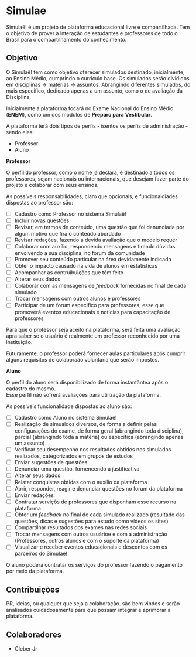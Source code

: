 # Simulae

Simulaê! é um projeto de plataforma educacional livre e compartilhada. Tem o objetivo de prover a interação de estudantes e professores de todo o Brasil para o compartilhamento do conhecimento.

## Objetivo

O Simulaê! tem como objetivo oferecer simulados destinado, inicialmente, ao Ensino Médio, cumprindo o curriculo base.
Os simulados serão divididos em disciplinas -> matérias -> assuntos. Abrangindo diferentes simulados, do mais especifico, dedicado apenas a um assunto, como o de avaliação da Disciplina.

Inicialmente a plataforma focará no Exame Nacional do Ensino Médio (**ENEM**), como um dos modulos de **Preparo para Vestibular**.

A plataforma terá dois tipos de perfis - isentos os perfis de administração - sendo eles:

- Professor
- Aluno

**Professor**

O perfil do professor, como o nome já declara, é destinado a todos os professores, sejam nacionais ou internacionais, que desejam fazer parte do projeto e colaborar com seus ensinos.

As possíveis responsabilidades, claro que opcionais, e funcionaldiades dispostas ao professor são:	

   - [ ] Cadastro como Professor no sistema Simulaê!	
  - [ ] Incluir novas questões	
  - [ ] Revisar, em termos de conteúdo, uma questão que foi denunciada por algum motivo que fira o conteúdo abordado	
  - [ ] Revisar redações, fazendo a devida avaliação que o modelo requer	
  - [ ] Colaborar com auxílio, respondendo mensagens e tirando dúvidas envolvendo a sua disciplina, no forum da comunidade	
  - [ ] Promover seu conteúdo particular na área devidamente indicada	
  - [ ] Obter o impacto causado na vida de alunos em estátisticas 	
  - [ ] Acompanhar as contruibuições que têm feito	
  - [ ] Alterar seus dados	
  - [ ] Colaborar com as mensagens de *feedback* fornecidas no final de cada simulado	
  - [ ] Trocar mensagens com outros alunos e professores	
  - [ ] Participar de um forum especifico para professores, esse que promoverá eventos educacionais e noticias para capacitação de professores	

 Para que o professor seja aceito na plataforma, será feita uma avaliação apra saber se o usuário é realmente um professor reconhecido por uma instituição.	

 Futuramente, o professor poderá fornecer aulas particulares após cumprir alguns requisitos de colaboraão voluntária que serão impostos.	

 **Aluno**	

 O perfil do aluno será disponibilizado de forma instantântea após o cadastro do mesmo. 	
Esse perfil não sofrerá avaliações para utilização da plataforma.	

 As possíveis funcionalidade dispostas ao aluno são:	

   - [ ] Cadastro como Aluno no sistema Simulaê!	
  - [ ] Realização de simualdos diversos, de forma a definir pelas configurações do exame, de forma geral (abrangindo toda disciplina), parcial (abrangindo toda a matéria) ou específica (abrangindo apenas um assunto)	
  - [ ] Verificar seu desempenho nos resultados obtidos nos simulados realizados, categorizados em grupos de estudos	
  - [ ] Enviar sugestões de questões	
  - [ ] Denunciar uma questão, fornencendo a justificativa	
  - [ ] Alterar seus dados	
  - [ ] Relatar conquistas obtidas com o auxílio da plataforma	
  - [ ] Abrir, responder, reagir e denunciar questões no forum da plataforma	
  - [ ] Enviar redações	
  - [ ] Contratar serviçõs de professores que disponham esse recurso na plataforma	
  - [ ] Obter um *feedback* no final de cada simulado realizado (resultado das questões, dicas e sugestões para estudo como vídeos os sites)	
  - [ ] Compartilhar resultados dos exames nas redes sociais	
  - [ ] Trocar mensagens com outros usuárioe e com a administração (Professores, outros alunos e com o suporte da plataforma)	
  - [ ] Visualizar e receber eventos educacionais e descontos com os parceiros do Simulaê!	

 O aluno poderá contratar os serviços do professor fazendo o pagamento por meio da plataforma.	


 ## Contribuições	

 PR, ideias, ou qualquer que seja a colaboração. são bem vindos e serão analisados cuidadosamente para que possam integrar e aprimorar a plataforma.	

 ## Colaboradores	

 - Cleber Jr